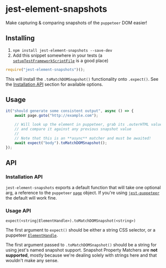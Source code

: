 jest-element-snapshots
======================

Make capturing & comparing snapshots of the `puppeteer` DOM easier!

## Installing

1. `npm install jest-element-snapshots --save-dev`
2. Add this snippet somewhere in your tests (a [`setupTestFrameworkScriptFile`](https://jestjs.io/docs/en/configuration#setuptestframeworkscriptfile-string) is a good place)

```js
require("jest-element-snapshots")();
```

This will install the `.toMatchDOMSnapshot()` functionality onto `.expect()`. See the [Installation API](#installation-api) section for available options.

## Usage

```js
it("should generate some consistent output", async () => {
    await page.goto("http://example.com");

    // Will look up the element in puppeteer, grab its .outerHTML value,
    // and compare it against any previous snapshot value
    //
    // Note that this is an **async** matcher and must be awaited!
    await expect("body").toMatchDOMSnapshot();
});
```

## API

### Installation API

`jest-element-snapshots` exports a default function that will take one optional arg, a reference to the `puppeteer` [`page`](https://github.com/GoogleChrome/puppeteer/blob/master/docs/api.md#class-page) object. If you're using [`jest-puppeteer`](https://github.com/smooth-code/jest-puppeteer) the default will work fine.

### Usage API

`expect(<string|ElementHandle>).toMatchDOMSnapshot(<string>)`

The first argument to `expect()` should be either a string CSS selector, or a puppeteer [`ElementHandle`](https://github.com/GoogleChrome/puppeteer/blob/master/docs/api.md#class-elementhandle).

The first argument passed to `.toMatchDOMSnapshot()` should be a string for using jest's named snapshot support. Snapshot Property Matchers are **not supported**, mostly because we're dealing solely with strings here and that wouldn't make any sense.
